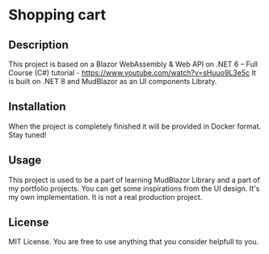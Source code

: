 # Shopping cart

## Description

This project is based on a Blazor WebAssembly & Web API on .NET 6 – Full Course (C#) tutorial - https://www.youtube.com/watch?v=sHuuo9L3e5c
It is built on .NET 8 and MudBlazor as an UI components Libraty.

## Installation

When the project is completely finished it will be provided in Docker format. Stay tuned!

## Usage

This project is used to be a part of learning MudBlazor Library and a part of my portfolio projects. You can get some inspirations from the UI design. It's my own implementation.
It is not a real production project.

## License

MIT License. 
You are free to use anything that you consider helpfull to you.
